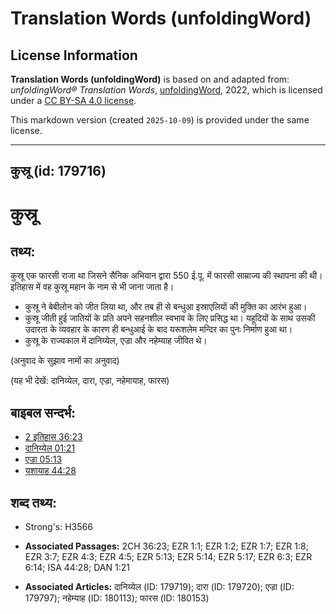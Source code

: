# Translation Words (unfoldingWord)

## License Information

**Translation Words (unfoldingWord)** is based on and adapted from: _unfoldingWord® Translation Words_, [unfoldingWord](https://unfoldingword.org/utw), 2022, which is licensed under a [CC BY-SA 4.0 license](https://creativecommons.org/licenses/by-sa/4.0/legalcode.en).

This markdown version (created `2025-10-09`) is provided under the same license.



--------------------------------

## कुस्रू (id: 179716)

कुस्रू
======

तथ्य:
-----

कुस्रू एक फारसी राजा था जिसने सैनिक अभियान द्वारा 550 ई.पू. में फारसी साम्राज्य की स्थापना की थी। इतिहास में वह कुस्रू महान के नाम से भी जाना जाता है।

* कुस्रू ने बेबीलोन को जीत लिया था, और तब ही से बन्धुआ इस्राएलियों की मुक्ति का आरंभ हुआ।
* कुस्रू जीती हुई जातियों के प्रति अपने सहनशील स्वभाव के लिए प्रसिद्ध था। यहूदियों के साथ उसकी उदारता के व्यवहार के कारण ही बन्धुआई के बाद यरूशलेम मन्दिर का पुनः निर्माण हुआ था।
* कुस्रू के राज्यकाल में दानिय्येल, एज्रा और नहेम्याह जीवित थे।

(अनुवाद के सुझाव नामों का अनुवाद)

(यह भी देखें: दानिय्येल, दारा, एज्रा, नहेमायाह, फारस)

बाइबल सन्दर्भ:
--------------

* [2 इतिहास 36:23](https://ref.ly/2Chr0:0)
* [दानिय्येल 01:21](https://ref.ly/Dan1:21)
* [एज्रा 05:13](https://ref.ly/Ezra5:13)
* [यशायाह 44:28](https://ref.ly/Isa44:28)

शब्द तथ्य:
----------

* Strong's: H3566

* **Associated Passages:** 2CH 36:23; EZR 1:1; EZR 1:2; EZR 1:7; EZR 1:8; EZR 3:7; EZR 4:3; EZR 4:5; EZR 5:13; EZR 5:14; EZR 5:17; EZR 6:3; EZR 6:14; ISA 44:28; DAN 1:21
* **Associated Articles:** दानिय्येल (ID: 179719); दारा (ID: 179720); एज्रा (ID: 179797); नहेम्याह (ID: 180113); फारस (ID: 180153)

